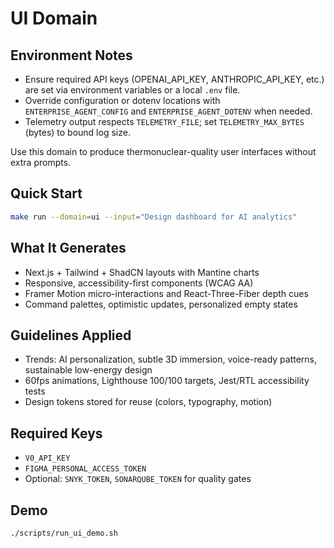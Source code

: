 # UI Domain

## Environment Notes

- Ensure required API keys (OPENAI_API_KEY, ANTHROPIC_API_KEY, etc.) are set via environment variables or a local `.env` file.
- Override configuration or dotenv locations with `ENTERPRISE_AGENT_CONFIG` and `ENTERPRISE_AGENT_DOTENV` when needed.
- Telemetry output respects `TELEMETRY_FILE`; set `TELEMETRY_MAX_BYTES` (bytes) to bound log size.

Use this domain to produce thermonuclear-quality user interfaces without extra prompts.

## Quick Start
```bash
make run --domain=ui --input="Design dashboard for AI analytics"
```

## What It Generates
- Next.js + Tailwind + ShadCN layouts with Mantine charts
- Responsive, accessibility-first components (WCAG AA)
- Framer Motion micro-interactions and React-Three-Fiber depth cues
- Command palettes, optimistic updates, personalized empty states

## Guidelines Applied
- Trends: AI personalization, subtle 3D immersion, voice-ready patterns, sustainable low-energy design
- 60fps animations, Lighthouse 100/100 targets, Jest/RTL accessibility tests
- Design tokens stored for reuse (colors, typography, motion)

## Required Keys
- `V0_API_KEY`
- `FIGMA_PERSONAL_ACCESS_TOKEN`
- Optional: `SNYK_TOKEN`, `SONARQUBE_TOKEN` for quality gates

## Demo
```bash
./scripts/run_ui_demo.sh
```

